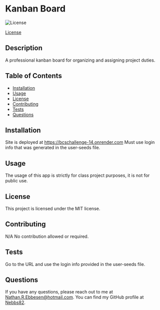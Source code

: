 # Kanban Board
  
![License](https://img.shields.io/badge/license-MIT-blue.svg)

[License](https://opensource.org/licenses/MIT)

## Description
A professional kanban board for organizing and assigning project duties.

## Table of Contents
- [Installation](#installation)
- [Usage](#usage)
- [License](#license)
- [Contributing](#contributing)
- [Tests](#tests)
- [Questions](#questions)

## Installation
Site is deployed at https://bcschallenge-14.onrender.com Must use login info that was generated in the user-seeds file.

## Usage
The usage of this app is strictly for class project purposes, it is not for public use.

## License
This project is licensed under the MIT license.

## Contributing
N/A No contribution allowed or required.

## Tests
Go to the URL and use the login info provided in the user-seeds file.

## Questions
If you have any questions, please reach out to me at [Nathan.R.Ebbesen@hotmail.com](mailto:Nathan.R.Ebbesen@hotmail.com).
You can find my GitHub profile at [Nebbs82](https://github.com/Nebbs82).


